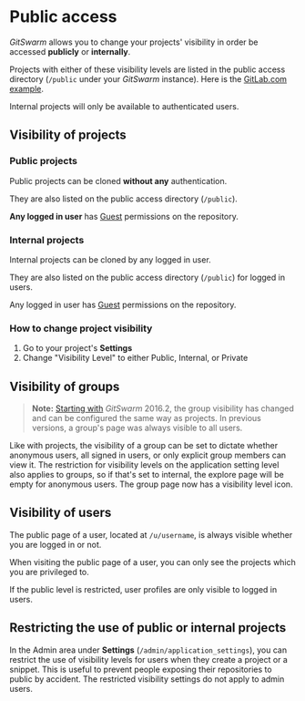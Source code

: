 # Public access

$GitSwarm$ allows you to change your projects' visibility in order be
accessed **publicly** or **internally**.

Projects with either of these visibility levels are listed in the
public access directory (`/public` under your $GitSwarm$ instance).
Here is the [GitLab.com example](https://gitlab.com/public).

Internal projects will only be available to authenticated users.

## Visibility of projects

### Public projects

Public projects can be cloned **without any** authentication.

They are also listed on the public access directory (`/public`).

**Any logged in user** has [Guest](../permissions/permissions.md)
permissions on the repository.

### Internal projects

Internal projects can be cloned by any logged in user.

They are also listed on the public access directory (`/public`) for logged
in users.

Any logged in user has [Guest](../permissions/permissions.md)
permissions on the repository.

### How to change project visibility

1. Go to your project's **Settings**
1. Change "Visibility Level" to either Public, Internal, or Private

## Visibility of groups

> **Note:** [Starting with][3323] $GitSwarm$ 2016.2, the group visibility
> has changed and can be configured the same way as projects. In previous
> versions, a group's page was always visible to all users.

Like with projects, the visibility of a group can be set to dictate whether
anonymous users, all signed in users, or only explicit group members can
view it. The restriction for visibility levels on the application setting
level also applies to groups, so if that's set to internal, the explore
page will be empty for anonymous users. The group page now has a visibility
level icon.

[3323]: https://gitlab.com/gitlab-org/gitlab-ce/merge_requests/3323

## Visibility of users

The public page of a user, located at `/u/username`, is always visible
whether you are logged in or not.

When visiting the public page of a user, you can only see the projects
which you are privileged to.

If the public level is restricted, user profiles are only visible to logged
in users.


## Restricting the use of public or internal projects

In the Admin area under **Settings** (`/admin/application_settings`), you
can restrict the use of visibility levels for users when they create a
project or a snippet. This is useful to prevent people exposing their
repositories to public by accident. The restricted visibility settings do
not apply to admin users.

